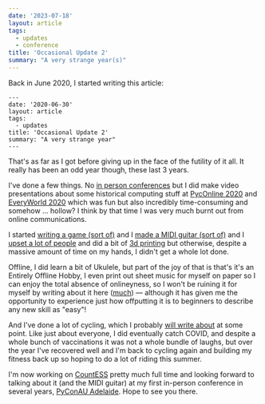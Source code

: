 ```yaml
---
date: '2023-07-18'
layout: article
tags:
  - updates
  - conference
title: 'Occasional Update 2'
summary: "A very strange year(s)"
---
```


Back in June 2020, I started writing this article:

```
---
date: '2020-06-30'
layout: article
tags:
  - updates
title: 'Occasional Update 2'
summary: "A very strange year"
---
```

That's as far as I got before giving up in the face of the futility of it all.
It really has been an odd year though, these last 3 years.

I've done a few things.  No [in person conferences](/art/on-conferencing/) but 
I did make video presentations about some historical computing stuff at
[PycOnline 2020](/art/decoding-the-making-of/) and [EveryWorld 2020](/art/journey-onward-apple-2-and-me/)
which was fun but also incredibly time-consuming and somehow ... hollow?
I think by that time I was very much burnt out from online communications.

I started [writing a game (sort of)](/art/writing-an-apple-2-game-in-2021-1/) and I
[made a MIDI guitar (sort of)](/art/midi-hero/) and I
[upset a lot of people](/art/qr-codes-advice/) and did a bit of 
[3d printing](/tag/3dprint/) but otherwise, despite a massive amount
of time on my hands, I didn't get a whole lot done.

Offline, I did learn a bit of Ukulele, but part of the joy of that is that's it's an Entirely Offline Hobby,
I even print out sheet music for myself on paper so I can enjoy the total absence of onlineyness, so
I won't be ruining it for myself by writing about it here
([much](/art/3d-printed-ukulele-bridge-saddle-pla/)) — although it has given me the opportunity to
experience just how offputting it is to beginners to describe any new skill as "easy"!

And I've done a lot of cycling, which I probably [will write about](/tag/cycling/)
at some point.
Like just about everyone, I did eventually catch COVID, and despite a whole bunch of 
vaccinations it was not a whole bundle of laughs,
but over the year I've recovered well and I'm back to cycling again and 
building my fitness back up so hoping to do a lot of riding this summer.

I'm now working on [CountESS](/art/attack-and-dethrone-excel) pretty much full time and 
looking forward to talking about it (and the MIDI guitar) at my first in-person conference
in several years, [PyConAU Adelaide](/art/pycon-pyconau-2023-adelaide/).  Hope to see you there.

